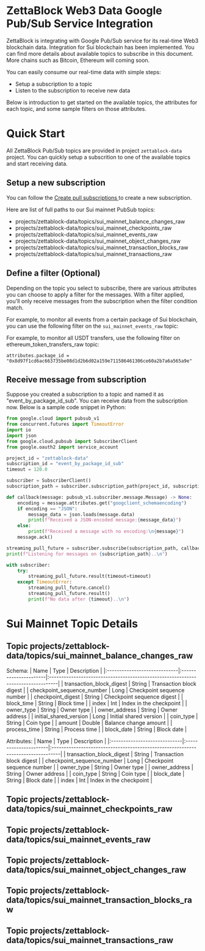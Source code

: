 # ZettaBlock Web3 Data Google Pub/Sub Service Integration

ZettaBlock is integrating with Google Pub/Sub service for its real-time Web3 blockchain data. Integration for Sui blockchain has been implemented. You can find more details about available topics to subscribe in this document. More chains such as Bitcoin, Ethereum will coming soon. 

You can easily consume our real-time data with simple steps:
- Setup a subscription to a topic
- Listen to the subscription to receive new data

Below is introduction to get started on the available topics, the attributes for each topic, and some sample filters on those attributes.

# Quick Start

All ZettaBlock Pub/Sub topics are provided in project `zettablock-data` project. You can quickly setup a subscrition to one of the available topics and start receiving data.

## Setup a new subscription

You can follow the [Create pull subscriptions ](https://cloud.google.com/pubsub/docs/create-subscription) to create a new subscription. 

Here are list of full paths to our Sui mainnet PubSub topics:
- projects/zettablock-data/topics/sui_mainnet_balance_changes_raw
- projects/zettablock-data/topics/sui_mainnet_checkpoints_raw
- projects/zettablock-data/topics/sui_mainnet_events_raw
- projects/zettablock-data/topics/sui_mainnet_object_changes_raw
- projects/zettablock-data/topics/sui_mainnet_transaction_blocks_raw
- projects/zettablock-data/topics/sui_mainnet_transactions_raw

## Define a filter (Optional)

Depending on the topic you select to subscribe, there are various attributes you can choose to apply a filter for the messages. With a filter applied, you'll only receive messages from the subscription when the filter condition match. 

For example, to monitor all events from a certain package of Sui blockchain, you can use the following filter on the `sui_mainnet_events_raw` topic:

For example, to monitor all USDT transfers, use the following filter on ethereum_token_transfers_raw topic:

```
attributes.package_id = "0x8d97f1cd6ac663735be08d1d2b6d02a159e711586461306ce60a2b7a6a565a9e"
```

## Receive message from subscription

Suppose you created a subscription to a topic and named it as "event_by_package_id_sub". You can receive data from the subscription now. Below is a sample code snippet in Python:

```python
from google.cloud import pubsub_v1
from concurrent.futures import TimeoutError
import io
import json
from google.cloud.pubsub import SubscriberClient
from google.oauth2 import service_account

project_id = "zettablock-data"
subscription_id = "event_by_package_id_sub"
timeout = 120.0

subscriber = SubscriberClient()
subscription_path = subscriber.subscription_path(project_id, subscription_id)

def callback(message: pubsub_v1.subscriber.message.Message) -> None:
    encoding = message.attributes.get("googclient_schemaencoding")
    if encoding == "JSON":
        message_data = json.loads(message.data)
        print(f"Received a JSON-encoded message:{message_data}")
    else:
        print(f"Received a message with no encoding:\n{message}")
    message.ack()

streaming_pull_future = subscriber.subscribe(subscription_path, callback=callback)
print(f"Listening for messages on {subscription_path}..\n")

with subscriber:
    try:
        streaming_pull_future.result(timeout=timeout)
    except TimeoutError:
        streaming_pull_future.cancel()
        streaming_pull_future.result()
        print(f"No data after {timeout}..\n")

```

# Sui Mainnet Topic Details

## Topic projects/zettablock-data/topics/sui_mainnet_balance_changes_raw

Schema:
| Name                         | Type                  | Description                                                                      |
|:-----------------------------|:----------------------|:---------------------------------------------------------------------------------|
| transaction_block_digest     | String                | Transaction block digest                                                         |
| checkpoint_sequence_number   | Long                  | Checkpoint sequence number                                                       |
| checkpoint_digest            | String                | Checkpoint sequence digest                                                       |
| block_time                   | String                | Block time                                                                       |
| index                        | Int                   | Index in the checkpoint                                                          |
| owner_type                   | String                | Owner type                                                                       |
| owner_address                | String                | Owner address                                                                    |
| initial_shared_version       | Long                  | Initial shared version                                                           |
| coin_type                    | String                | Coin type                                                                        |
| amount                       | Double                | Balance change amount                                                            |
| process_time                 | String                | Process time                                                                     |
| block_date                   | String                | Block date                                                                       |


Attributes:
| Name                         | Type                  | Description                                                                      |
|:-----------------------------|:----------------------|:---------------------------------------------------------------------------------|
| transaction_block_digest     | String                | Transaction block digest                                                         |
| checkpoint_sequence_number   | Long                  | Checkpoint sequence number                                                       |
| owner_type                   | String                | Owner type                                                                       |
| owner_address                | String                | Owner address                                                                    |
| coin_type                    | String                | Coin type                                                                        |
| block_date                   | String                | Block date                                                                       |
| index                        | Int                   | Index in the checkpoint                                                          |



## Topic projects/zettablock-data/topics/sui_mainnet_checkpoints_raw
## Topic projects/zettablock-data/topics/sui_mainnet_events_raw
## Topic projects/zettablock-data/topics/sui_mainnet_object_changes_raw
## Topic projects/zettablock-data/topics/sui_mainnet_transaction_blocks_raw
## Topic projects/zettablock-data/topics/sui_mainnet_transactions_raw

